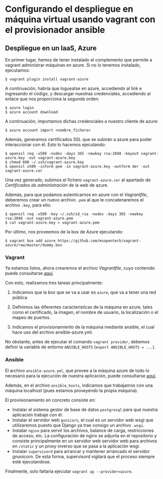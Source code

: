 Configurando el despliegue en máquina virtual usando vagrant con el provisionador ansible
===

## Despliegue en un IaaS, Azure
En primer lugar, hemos de tener instalado el complemento que permite a vagrant administrar máquinas en azure. Si no lo tenemos instalado, ejecutamos:

```
$ vagrant plugin install vagrant-azure
```

A continuación, habría que logueatse en azure, accediendo al link e ingresando el código, y descargar nuestras credenciales, accediendo al enlace que nos proporciona la segunda orden:

```
$ azure login
$ azure account download
```

A continuación, importamos dichas credenciales a nuestro cliente de azure:

```
$ azure account import <nombre_fichero>
```

Además, generamos certificados SSL que se subirán a azure para poder interaccionar con él. Esto lo hacemos ejecutando:

```
$ openssl req -x509 -nodes -days 365 -newkey rsa:2048 -keyout vagrant-azure.key -out vagrant-azure.key
$ chmod 600 ~/.ssh/vagrant-azure.key
$ openssl x509 -inform pem -in vagrant-azure.key -outform der -out vagrant-azure.cer
```

Una vez generado, subimos el fichero `vagrant-azure.cer` al apartado de _Certificados de administración_ de la web de azure.

Además, para que podamos autenticarnos en azure con el _Vagrantfile_, deberemos crear un nuevo archivo `.pem` al que le concatenaremos el archivo `.key`, para ello:

```
$ openssl req -x509 -key ~/.ssh/id_rsa -nodes -days 365 -newkey rsa:2048 -out vagrant-azure.pem
$ cat vagrant-azure.key > vagrant-azure.pem
```

Por último, nos proveemos de la box de Azure ejecutando:

```
$ vagrant box add azure https://github.com/msopentech/vagrant-azure/raw/master/dummy.box
```

### Vagrant
Ya estamos listos, ahora crearemos el archivo _Vagrantfile_, cuyo contenido puede consultarse [aquí](../VagrantAzure/Vagrantfile).

Con esto, realizamos tres tareas principalmente:

1. Indicamos que la _box_ que se va a usar es `azure`, que va a tener una red pública

2. Definimos las diferentes características de la máquina en azure, tales como el certificado, la imagen, el nombre de usuario, la localización o el mapeo de puertos.
3. Indicamos el provisionamiento de la máquina mediante ansible, el cual hace uso del archivo ansible-azure.yml.

No obstante, antes de ejecutar el comando `vagrant provider`, debemos definir la variable de entorno `ANSIBLE_HOSTS` (`export ANSIBLE_HOSTS = ...`).

### Ansible
El archivo `ansible-azure.yml`, que provee a la máquina azure de todo lo necesario para la ejecución de nuestra aplicación, puede consultarse [aquí](../VagrantAzure/ansible-azure.yml).

Además, en el archivo `ansible_hosts`, indicamos que trabajamos con una máquina localhost (pues estamos proveyendo la propia máquina).

El provisionamiento en concreto consiste en:

- Instalar el sistema gestor de base de datos `postgresql` para que nuestra aplicación trabaje con él.
- Instalar el servidor web `gunicorn`, el cual es un servidor web wsgi que utilizaremos puesto que Django ya trae consigo un archivo `.wsgi`.
- Instalar `nginx` para servir los archivos, balance de carga, restricciones de acceso, etc. La configuración de nginx se adjunta en el repositorio y consiste principalmente en un servidor web servidor web para archivos en  `/static` y un proxy inverso que se pasa a la aplicación wsgi.
- Instalar `supervisord` para arrancar y mantener arrancado el servidor gnunicorn. De esta forma, supervisord vigilará que el proceso siempre esté ejecutandose.

Finalmente, solo faltaría ejecutar `vagrant up --provider=azure`.
